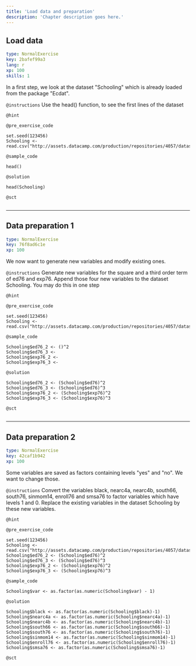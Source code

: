 ```yaml
---
title: 'Load data and preparation'
description: 'Chapter description goes here.'
---
```


## Load data

```yaml
type: NormalExercise
key: 2bafef99a3
lang: r
xp: 100
skills: 1
```

In a first step, we look at the dataset "Schooling" which is already loaded from the package "Ecdat".

`@instructions`
Use the head() function, to see the first lines of the dataset

`@hint`


`@pre_exercise_code`
```{r}
set.seed(123456)
Schooling <- read.csv("http://assets.datacamp.com/production/repositories/4057/datasets/ac9460776cedb41072c2431250011c31148b0d61/Schooling.csv")
```

`@sample_code`
```{r}
head()
```

`@solution`
```{r}
head(Schooling)
```

`@sct`
```{r}

```

---

## Data preparation 1

```yaml
type: NormalExercise
key: 76f8ad6c1e
xp: 100
```

We now want to generate new variables and modify existing ones.

`@instructions`
Generate new variables for the square and a third order term of ed76 and exp76.
Append those four new variables to the dataset Schooling. You may do this in one step

`@hint`


`@pre_exercise_code`
```{r}
set.seed(123456)
Schooling <- read.csv("http://assets.datacamp.com/production/repositories/4057/datasets/ac9460776cedb41072c2431250011c31148b0d61/Schooling.csv")
```

`@sample_code`
```{r}
Schooling$ed76_2 <- ()^2
Schooling$ed76_3 <-
Schooling$exp76_2 <- 
Schooling$exp76_3 <- 
```

`@solution`
```{r}
Schooling$ed76_2 <- (Schooling$ed76)^2
Schooling$ed76_3 <- (Schooling$ed76)^3
Schooling$exp76_2 <- (Schooling$exp76)^2
Schooling$exp76_3 <- (Schooling$exp76)^3
```

`@sct`
```{r}

```

---

## Data preparation 2

```yaml
type: NormalExercise
key: 42caf1b942
xp: 100
```

Some variables are saved as factors containing levels "yes" and "no". We want to change those.

`@instructions`
Convert the variables black, nearc4a, nearc4b, south66, south76, sinmom14, enroll76 and smsa76 to factor variables which have levels 1 and 0.
Replace the existing variables in the dataset Schooling by these new variables.

`@hint`


`@pre_exercise_code`
```{r}
set.seed(123456)
Schooling <- read.csv("http://assets.datacamp.com/production/repositories/4057/datasets/ac9460776cedb41072c2431250011c31148b0d61/Schooling.csv")
Schooling$ed76_2 <- (Schooling$ed76)^2
Schooling$ed76_3 <- (Schooling$ed76)^3
Schooling$exp76_2 <- (Schooling$exp76)^2
Schooling$exp76_3 <- (Schooling$exp76)^3
```

`@sample_code`
```{r}
Schooling$var <- as.factor(as.numeric(Schooling$var) - 1)
```

`@solution`
```{r}
Schooling$black <- as.factor(as.numeric(Schooling$black)-1)
Schooling$nearc4a <- as.factor(as.numeric(Schooling$nearc4a)-1)
Schooling$nearc4b <- as.factor(as.numeric(Schooling$nearc4b)-1)
Schooling$south66 <- as.factor(as.numeric(Schooling$south66)-1)
Schooling$south76 <- as.factor(as.numeric(Schooling$south76)-1)
Schooling$sinmom14 <- as.factor(as.numeric(Schooling$sinmom14)-1)
Schooling$enroll76 <- as.factor(as.numeric(Schooling$enroll76)-1)
Schooling$smsa76 <- as.factor(as.numeric(Schooling$smsa76)-1)
```

`@sct`
```{r}

```
